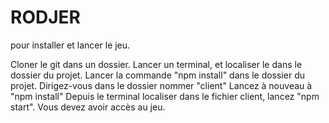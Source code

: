 # RODJER
pour installer et lancer le jeu.

Cloner le git dans un dossier.
Lancer un terminal, et localiser le dans le dossier du projet.
Lancer la commande "npm install" dans le dossier du projet.
Dirigez-vous dans le dossier nommer "client"
Lancez à nouveau à "npm install"
Depuis le terminal localiser dans le fichier client, lancez "npm start".
Vous devez avoir accès au jeu.
